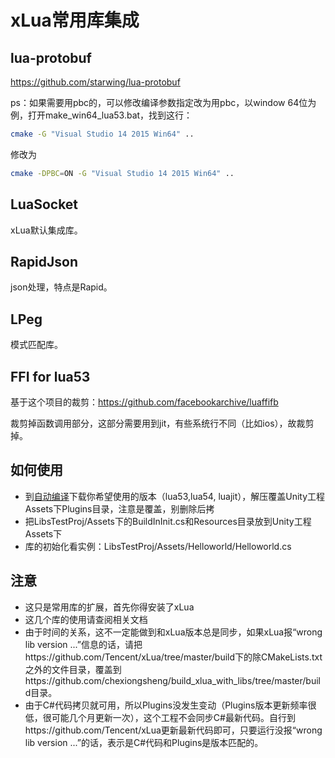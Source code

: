 xLua常用库集成
=====

## lua-protobuf

https://github.com/starwing/lua-protobuf

ps：如果需要用pbc的，可以修改编译参数指定改为用pbc，以window 64位为例，打开make_win64_lua53.bat，找到这行：

~~~bash
cmake -G "Visual Studio 14 2015 Win64" ..
~~~

修改为

~~~bash
cmake -DPBC=ON -G "Visual Studio 14 2015 Win64" ..
~~~

## LuaSocket

xLua默认集成库。

## RapidJson

json处理，特点是Rapid。

## LPeg

模式匹配库。

## FFI for lua53

基于这个项目的裁剪：https://github.com/facebookarchive/luaffifb

裁剪掉函数调用部分，这部分需要用到jit，有些系统行不同（比如ios），故裁剪掉。

## 如何使用

* 到[自动编译](https://github.com/wwwfox/build_xlua_with_libs/actions)下载你希望使用的版本（lua53,lua54, luajit），解压覆盖Unity工程Assets下Plugins目录，注意是覆盖，别删除后拷
* 把LibsTestProj/Assets下的BuildInInit.cs和Resources目录放到Unity工程Assets下
* 库的初始化看实例：LibsTestProj/Assets/Helloworld/Helloworld.cs

## 注意

* 这只是常用库的扩展，首先你得安装了xLua
* 这几个库的使用请查阅相关文档
* 由于时间的关系，这不一定能做到和xLua版本总是同步，如果xLua报“wrong lib version ...”信息的话，请把https://github.com/Tencent/xLua/tree/master/build下的除CMakeLists.txt之外的文件目录，覆盖到https://github.com/chexiongsheng/build_xlua_with_libs/tree/master/build目录。
* 由于C#代码拷贝就可用，所以Plugins没发生变动（Plugins版本更新频率很低，很可能几个月更新一次），这个工程不会同步C#最新代码。自行到https://github.com/Tencent/xLua更新最新代码即可，只要运行没报“wrong lib version ...”的话，表示是C#代码和Plugins是版本匹配的。
